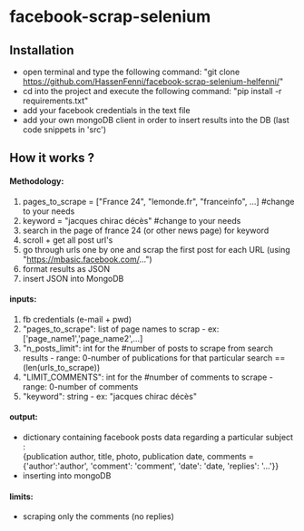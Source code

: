 # facebook-scrap-selenium


## Installation
- open terminal and type the following command: "git clone https://github.com/HassenFenni/facebook-scrap-selenium-helfenni/"
- cd into the project and execute the following command: "pip install -r requirements.txt" 
- add your facebook credentials in the text file
- add your own mongoDB client in order to insert results into the DB (last code snippets in 'src') 



## How it works ? 

#### Methodology:
1) pages_to_scrape = ["France 24", "lemonde.fr", "franceinfo", ...] #change to your needs
2) keyword = "jacques chirac décès" #change to your needs
3) search in the page of france 24 (or other news page) for keyword
3) scroll + get all post url's 
4) go through urls one by one and scrap the first post for each URL 
(using "https://mbasic.facebook.com/...")
5) format results as JSON
6) insert JSON into MongoDB 

#### inputs: 
1) fb credentials (e-mail + pwd)
2) "pages_to_scrape": list of page names to scrap - ex: ['page_name1','page_name2',...]
3) "n_posts_limit": int for the #number of posts to scrape from search results - range: 0-number of publications for that particular search == (len(urls_to_scrape))
4) "LIMIT_COMMENTS": int for the #number of comments to scrape - range: 0-number of comments  
5) "keyword": string - ex: "jacques chirac décès"

#### output:
- dictionary containing facebook posts data regarding a particular subject : <br/>
{publication author, title, photo, publication date, comments = {'author':'author', 'comment': 'comment', 'date': 'date, 'replies': '...'}}
- inserting into mongoDB

#### limits: 
- scraping only the comments (no replies)

